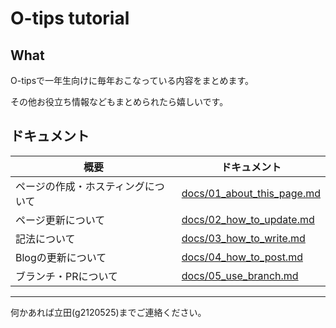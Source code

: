 # O-tips tutorial

## What
O-tipsで一年生向けに毎年おこなっている内容をまとめます。

その他お役立ち情報などもまとめられたら嬉しいです。


## ドキュメント
| 概要 | ドキュメント |
| --- | --- |
| ページの作成・ホスティングについて| [docs/01_about_this_page.md](docs/01_about_this_page.md) |
|ページ更新について             | [docs/02_how_to_update.md](docs/02_how_to_update.md) |
| 記法について                 | [docs/03_how_to_write.md](docs/03_how_to_write.md) |
| Blogの更新について           | [docs/04_how_to_post.md](docs/04_how_to_post.md) |
| ブランチ・PRについて          | [docs/05_use_branch.md](docs/05_use_branch.md) |



---

何かあれば立田(g2120525)までご連絡ください。

